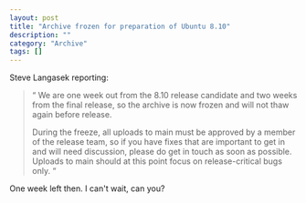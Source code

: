```yaml
--- 
layout: post 
title: "Archive frozen for preparation of Ubuntu 8.10"
description: ""
category: "Archive"
tags: []
---  
```

Steve Langasek reporting:



<blockquote>
 <span class="bqstart">&#8220;</span>
  We are one week out from the 8.10 release candidate and two weeks from the final release, so the archive is now frozen and will not thaw again before release.



During the freeze, all uploads to main must be approved by a member of the release team, so if you have fixes that are important to get in and will need discussion, please do get in touch as soon as possible.  Uploads to main should at this point focus on release-critical bugs only.
 <span class="bqend">&#8220;</span>
</blockquote>




One week left then. I can't wait, can you?